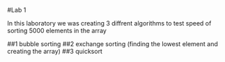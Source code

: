 #Lab 1

In this laboratory we was creating 3 diffrent algorithms to test speed of sorting 5000 elements in the array

##1 
bubble sorting
##2 
exchange sorting (finding the lowest element and creating the array)
##3 
quicksort 
